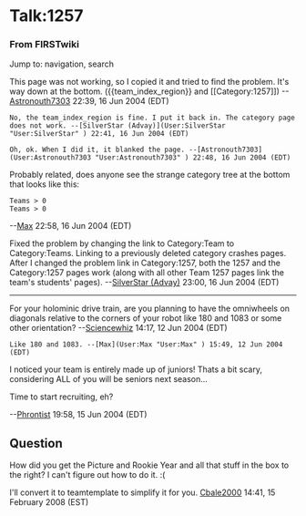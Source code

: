 # Talk:1257

### From FIRSTwiki

Jump to: navigation, search

This page was not working, so I copied it and tried to find the problem. It's
way down at the bottom. ({{team_index_region}} and [[Category:1257]])
--[Astronouth7303](User:Astronouth7303 "User:Astronouth7303" )
22:39, 16 Jun 2004 (EDT)

    No, the team_index_region is fine. I put it back in. The category page does not work. --[SilverStar (Advay)](User:SilverStar "User:SilverStar" ) 22:41, 16 Jun 2004 (EDT) 

    Oh, ok. When I did it, it blanked the page. --[Astronouth7303](User:Astronouth7303 "User:Astronouth7303" ) 22:48, 16 Jun 2004 (EDT) 

Probably related, does anyone see the strange category tree at the bottom that
looks like this:

    
    
    Teams > 0
    Teams > 0
    

\--[Max](User:Max "User:Max" ) 22:58, 16 Jun 2004 (EDT)

Fixed the problem by changing the link to Category:Team to Category:Teams.
Linking to a previously deleted category crashes pages. After I changed the
problem link in Category:1257, both the 1257 and the Category:1257 pages work
(along with all other Team 1257 pages link the team's students' pages).
--[SilverStar (Advay)](User:SilverStar "User:SilverStar" ) 23:00,
16 Jun 2004 (EDT)

* * *

For your holominic drive train, are you planning to have the omniwheels on
diagonals relative to the corners of your robot like 180 and 1083 or some
other orientation? --[Sciencewhiz](User:Sciencewhiz
"User:Sciencewhiz" ) 14:17, 12 Jun 2004 (EDT)

    Like 180 and 1083. --[Max](User:Max "User:Max" ) 15:49, 12 Jun 2004 (EDT) 

I noticed your team is entirely made up of juniors! Thats a bit scary,
considering ALL of you will be seniors next season...

Time to start recruiting, eh?

\--[Phrontist](User:Phrontist "User:Phrontist" ) 19:58, 15 Jun 2004
(EDT)


##  Question

How did you get the Picture and Rookie Year and all that stuff in the box to
the right? I can't figure out how to do it. :(

  
I'll convert it to teamtemplate to simplify it for you.
[Cbale2000](User:Cbale2000 "User:Cbale2000" ) 14:41, 15 February
2008 (EST)


